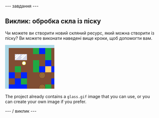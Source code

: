 \--- завдання \---

## Виклик: обробка скла із піску

Чи можете ви створити новий скляний ресурс, який можна створити із піску? Ви можете виконати наведені вище кроки, щоб допомогти вам.

![скріншот](images/craft-glass.png)

The project already contains a `glass.gif` image that you can use, or you can create your own image if you prefer.

\--- / виклик \---